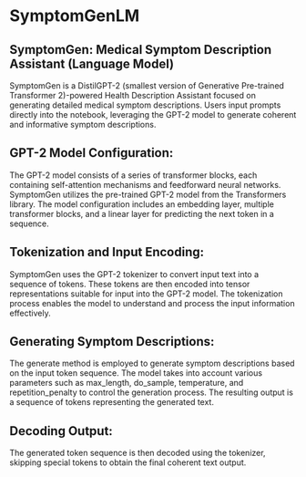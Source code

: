 # SymptomGenLM
## SymptomGen: Medical Symptom Description Assistant (Language Model)

SymptomGen is a DistilGPT-2 (smallest version of Generative Pre-trained Transformer 2)-powered Health Description Assistant focused on generating detailed medical symptom descriptions. 
Users input prompts directly into the notebook, leveraging the GPT-2 model to generate coherent and informative symptom descriptions. 

## GPT-2 Model Configuration:

The GPT-2 model consists of a series of transformer blocks, each containing self-attention mechanisms and feedforward neural networks. SymptomGen utilizes the pre-trained GPT-2 model from the Transformers library. The model configuration includes an embedding layer, multiple transformer blocks, and a linear layer for predicting the next token in a sequence.

## Tokenization and Input Encoding:

SymptomGen uses the GPT-2 tokenizer to convert input text into a sequence of tokens. These tokens are then encoded into tensor representations suitable for input into the GPT-2 model. The tokenization process enables the model to understand and process the input information effectively.

## Generating Symptom Descriptions:

The generate method is employed to generate symptom descriptions based on the input token sequence. The model takes into account various parameters such as max_length, do_sample, temperature, and repetition_penalty to control the generation process. The resulting output is a sequence of tokens representing the generated text.

## Decoding Output:

The generated token sequence is then decoded using the tokenizer, skipping special tokens to obtain the final coherent text output.
